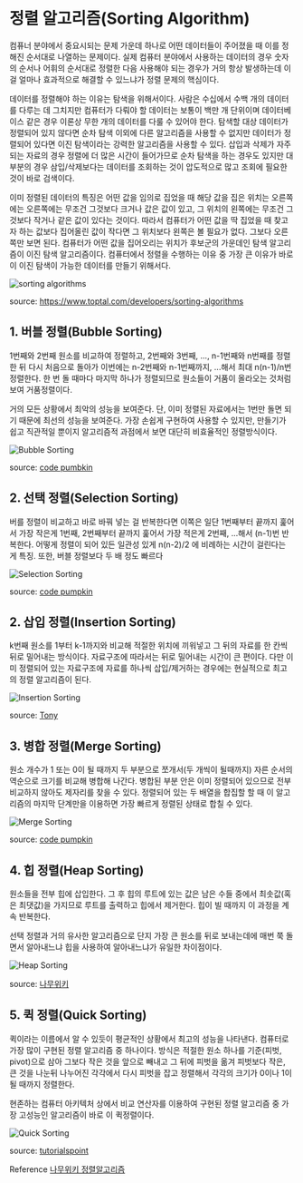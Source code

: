 # 정렬 알고리즘(Sorting Algorithm)

컴퓨너 분야에서 중요시되는 문제 가운데 하나로 어떤 데이터들이 주어졌을 때 이를 정해진 순서대로 나열하는 문제이다. 실제 컴퓨터 분야에서 사용하는 데이터의 경우 숫자의 순서나 어휘의 순서대로 정렬한 다음 사용해야 되는 경우가 거의 항상 발생하는데 이걸 얼마나 효과적으로 해결할 수 있느냐가 정렬 문제의 핵심이다.

데이터를 정렬해야 하는 이유는 탐색을 위해서이다. 사람은 수십에서 수백 개의 데이터를 다루는 데 그치지만 컴퓨터가 다뤄야 할 데이터는 보통이 백만 개 단위이며 데이터베이스 같은 경우 이론상 무한 개의 데이터를 다룰 수 있어야 한다. 탐색할 대상 데이터가 정렬되어 있지 않다면 순차 탐색 이외에 다른 알고리즘을 사용할 수 없지만 데이터가 정렬되어 있다면 이진 탐색이라는 강력한 알고리즘을 사용할 수 있다. 삽입과 삭제가 자주 되는 자료의 경우 정렬에 더 많은 시간이 들어가므로 순차 탐색을 하는 경우도 있지만 대부분의 경우 삼입/삭제보다는 데이터를 조회하는 것이 압도적으로 많고 조회에 필요한 것이 바로 검색이다.

이미  정렬된 데이터의 특징은 어떤 값을 임의로 집었을 때 해당 값을 집은 위치는 오른쪽에는 오른쪽에는 무조건 그것보다 크거나 값은 값이 있고, 그 위치의 왼쪽에는 무조건 그것보다 작거나 같은 값이 있다는 것이다. 따라서 컴퓨터가 어떤 값을 딱 집었을 때 찾고자 하는 값보다 집어올린 값이 작다면 그 위치보다 왼쪽은 볼 필요가 없다. 그보다 오른쪽만 보면 된다. 컴퓨터가 어떤 값을 집어오리는 위치가 후보군의 가운데인 탐색 알고리즘이 이진 탐색 알고리즘이다. 컴퓨터에서 정렬을 수행하는 이유 중 가장 큰 이유가 바로 이 이진 탐색이 가능한 데이터를 만들기 위해서다.

![sorting algorithms](https://i.imgur.com/fq0A8hx.gif)

source: https://www.toptal.com/developers/sorting-algorithms

## 1. 버블 정렬(Bubble Sorting)

1번째와 2번째 원소를 비교하여 정렬하고, 2번째와 3번째, ..., n-1번째와 n번째를 정렬한 뒤 다시 처음으로 돌아가 이번에는 n-2번째와 n-1번째까지, ...해서 최대 n(n-1)/n번 정렬한다. 한 번 돌 때마다 마지막 하나가 정렬되므로 원소들이 거품이 올라오는 것처럼 보여 거품정렬이다.

거의 모든 상황에서 최악의 성능을 보여준다. 단, 이미 정렬된 자료에서는 1번만 돌면 되기 때문에 최선의 성능을 보여준다. 가장 손쉽게 구현하여 사용할 수 있지만, 만들기가 쉽고 직관적일 뿐이지 알고리즘적 과점에서 보면 대단히 비효율적인 정렬방식이다.

![Bubble Sorting](http://codepumpkin.com/wp-content/uploads/2017/10/BubbleSort_Avg_case.gif)

source: [code pumbkin](http://codepumpkin.com/bubble-sort/)

## 2. 선택 정렬(Selection Sorting)

버를 정렬이 비교하고 바로 바꿔 넣는 걸 반복한다면 이쪽은 일단 1번째부터 끝까지 훑어서 가장 작은게 1번째, 2번째부터 끝까지 훑어서 가장 적은게 2번째, ...해서 (n-1)번 반복한다. 어떻게 정렬이 되어 있든 일관성 있게 n(n-2)/2 에 비례하는 시간이 걸린다는 게 특징. 또한, 버블 정렬보다 두 배 정도 빠르다

![Selection Sorting](http://codepumpkin.com/wp-content/uploads/2017/10/SelectionSort_Avg_case.gif)

source: [code pumpkin](http://codepumpkin.com/selection-sort-algorithms/)

## 2. 삽입 정렬(Insertion Sorting)

k번째 원소를 1부터 k-1까지와 비교해 적절한 위치에 끼워넣고 그 뒤의 자료를 한 칸씩 뒤로 밀어내는 방식이다. 자료구조에 따라서는 뒤로 밀어내는 시간이 큰 편이다. 다만 이미 정렬되어 있는 자료구조에 자료를 하나씩 삽입/제거하는 경우에는 현실적으로 최고의 정렬 알고리즘이 된다.

![Insertion Sorting](https://cdn-images-1.medium.com/max/1600/1*IK3Q4NBRLthllMINV3OxpQ.gif)

source: [Tony](https://medium.com/@fiv3star/%EC%A0%95%EB%A0%AC%EC%95%8C%EA%B3%A0%EB%A6%AC%EC%A6%98-sorting-algorithm-%EC%A0%95%EB%A6%AC-8ca307269dc7)

## 3. 병합 정렬(Merge Sorting)

원소 개수가 1 또는 0이 될 때까지 두 부분으로 쪼개서(두 개씩이 될때까지) 자른 순서의 역순으로 크기를 비교해 병합해 나간다. 병합된 부분 안은 이미 정렬되어 있으므로 전부 비교하지 않아도 제자리를 찾을 수 있다. 정렬되어 있는 두 배열을 합집할 할 때 이 알고리즘의 마지막 단계만을 이용하면 가장 빠르게 정렬된 상태로 합칠 수 있다.

![Merge Sorting](http://codepumpkin.com/wp-content/uploads/2017/10/MergeSort_Avg_case.gif)

source: [code pumpkin](http://codepumpkin.com/merge-sort-sorting-algorithm/)

## 4. 힙 정렬(Heap Sorting)

원소들을 전부 힙에 삽입한다. 그 후 힙의 루트에 있는 값은 남은 수들 중에서 최솟값(혹은 최댓값)을 가지므로 루트를 출력하고 힙에서 제거한다. 힙이 빌 때까지 이 과정을 계속 반복한다.

선택 정렬과 거의 유사한 알고리즘으로 단지 가장 큰 원소를 뒤로 보내는데에 매번 쭉 돌면서 알아내느냐 힙을 사용하여 알아내느냐가 유일한 차이점이다. 

![Heap Sorting](https://cdn.namuwikiusercontent.com/s/66b4423a08f9c1f37d88aab887d5c94db4c2944176c411836b4490e27dae7bd6169b75b365795892f53b32f31f8e24d34e94defe0352467bdc827096eddb0f215e14cd6cfc1ac5355956dfbf13cdbca5?e=1534156230&k=mhFXiD2kU1odcvo3XdwABg)

source: [나무위키](https://namu.wiki/w/%EC%A0%95%EB%A0%AC%20%EC%95%8C%EA%B3%A0%EB%A6%AC%EC%A6%98)

## 5. 퀵 정렬(Quick Sorting)

퀵이라는 이름에서 알 수 있듯이 평균적인 상황에서 최고의 성능을 나타낸다. 컴퓨터로 가장 많이 구현된 정렬 알고리즘 중 하나이다. 방식은 적절한 원소 하나를 기준(피벗, pivot)으로 삼아 그보다 작은 것을 앞으로 빼내고 그 뒤에 피벗을 옮겨 피벗보다 작은, 큰 것을 나눈뒤 나누어진 각각에서 다시 피벗을 잡고 정렬해서 각각의 크기가 0이나 1이 될 때까지 정렬한다.

현존하는 컴퓨터 아키텍처 상에서 비교 연산자를 이용하여 구현된 정렬 알고리즘 중 가장 고성능인 알고리즘이 바로 이 퀵정렬이다. 

![Quick Sorting](https://www.tutorialspoint.com/data_structures_algorithms/images/quick_sort_partition_animation.gif)

source: [tutorialspoint](https://www.tutorialspoint.com/data_structures_algorithms/quick_sort_algorithm.htm)

Reference [나무위키 정렬알고리즘](https://namu.wiki/w/%EC%A0%95%EB%A0%AC%20%EC%95%8C%EA%B3%A0%EB%A6%AC%EC%A6%98)